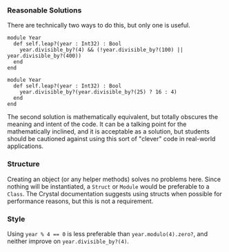 ### Reasonable Solutions

There are technically two ways to do this, but only one is useful.

```crystal
module Year
  def self.leap?(year : Int32) : Bool
    year.divisible_by?(4) && (!year.divisible_by?(100) || year.divisible_by?(400))
  end
end
```
```crystal
module Year
  def self.leap?(year : Int32) : Bool
    year.divisible_by?(year.divisible_by?(25) ? 16 : 4)
  end
end
```
The second solution is mathematically equivalent, but totally obscures the meaning and intent of the code. It can be a talking point for the mathematically inclined, and it is acceptable as a solution, but students should be cautioned against using this sort of "clever" code in real-world applications.

### Structure

Creating an object (or any helper methods) solves no problems here. Since nothing will be instantiated, a `Struct` or `Module` would be preferable to a `Class`. The Crystal documentation suggests using structs when possible for performance reasons, but this is not a requirement.

### Style

Using `year % 4 == 0` is less preferable than `year.modulo(4).zero?`, and neither improve on `year.divisible_by?(4)`. 
